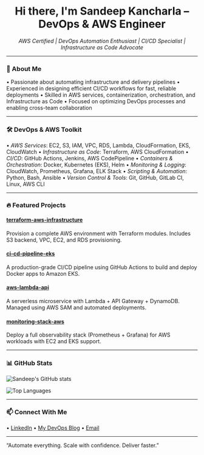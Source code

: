 <h1 align="center">Hi there, I'm Sandeep Kancharla – DevOps & AWS Engineer</h1>

<p align="center">
  <em>AWS Certified | DevOps Automation Enthusiast | CI/CD Specialist | Infrastructure as Code Advocate</em>
</p>

---

### 🚀 About Me

•⁠  ⁠Passionate about automating infrastructure and delivery pipelines
•⁠  ⁠Experienced in designing efficient CI/CD workflows for fast, reliable deployments
•⁠  ⁠Skilled in AWS services, containerization, orchestration, and Infrastructure as Code
•⁠  ⁠Focused on optimizing DevOps processes and enabling cross-team collaboration

---

### 🛠️ DevOps & AWS Toolkit

•⁠  ⁠*AWS Services*: EC2, S3, IAM, VPC, RDS, Lambda, CloudFormation, EKS, CloudWatch
•⁠  ⁠*Infrastructure as Code*: Terraform, AWS CloudFormation
•⁠  ⁠*CI/CD*: GitHub Actions, Jenkins, AWS CodePipeline
•⁠  ⁠*Containers & Orchestration*: Docker, Kubernetes (EKS), Helm
•⁠  ⁠*Monitoring & Logging*: CloudWatch, Prometheus, Grafana, ELK Stack
•⁠  ⁠*Scripting & Automation*: Python, Bash, Ansible
•⁠  ⁠*Version Control & Tools*: Git, GitHub, GitLab CI, Linux, AWS CLI

---

### 🔥 Featured Projects

#### [terraform-aws-infrastructure](https://github.com/yourusername/terraform-aws-infrastructure)
Provision a complete AWS environment with Terraform modules. Includes S3 backend, VPC, EC2, and RDS provisioning.

#### [ci-cd-pipeline-eks](https://github.com/yourusername/ci-cd-pipeline-eks)
A production-grade CI/CD pipeline using GitHub Actions to build and deploy Docker apps to Amazon EKS.

#### [aws-lambda-api](https://github.com/yourusername/aws-lambda-api)
A serverless microservice with Lambda + API Gateway + DynamoDB. Managed using AWS SAM and automated deployments.

#### [monitoring-stack-aws](https://github.com/yourusername/monitoring-stack-aws)
Deploy a full observability stack (Prometheus + Grafana) for AWS workloads with EC2 and EKS support.

---

### 📊 GitHub Stats

![Sandeep's GitHub stats](https://github-readme-stats.vercel.app/api?username=yourusername&show_icons=true&theme=radical)

![Top Languages](https://github-readme-stats.vercel.app/api/top-langs/?username=yourusername&layout=compact)

---

### 📫 Connect With Me

•⁠  ⁠[LinkedIn](https://linkedin.com/in/yourusername)
•⁠  ⁠[My DevOps Blog](https://yourblog.com)
•⁠  ⁠[Email](mailto:yourname@example.com)

---

“Automate everything. Scale with confidence. Deliver faster.”
